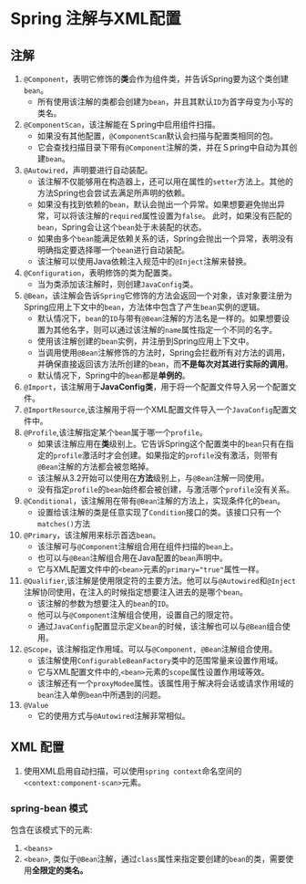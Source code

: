 # Spring 注解与XML配置

## 注解

1. `@Component`，表明它修饰的**类**会作为组件类，并告诉Spring要为这个类创建`bean`。
    * 所有使用该注解的类都会创建为`bean`，并且其默认`ID`为首字母变为小写的类名。
2. `@ComponentScan`，该注解能在Ｓpring中启用组件扫描。
    * 如果没有其他配置，`@ComponentScan`默认会扫描与配置类相同的包。
    * 它会查找扫描目录下带有`@Component`注解的类，并在Ｓpring中自动为其创建`bean`。
3. `@Autowired`，声明要进行自动装配。
    * 该注解不仅能够用在构造器上，还可以用在属性的`setter`方法上。其他的方法Spring也会尝试去满足所声明的依赖。
    * 如果没有找到依赖的`bean`，默认会抛出一个异常。如果想要避免抛出异常，可以将该注解的`required`属性设置为`false`。
        此时，如果没有匹配的`bean`，Spring会让这个`bean`处于未装配的状态。
    * 如果由多个`bean`能满足依赖关系的话，Spring会抛出一个异常，表明没有明确指定要选择哪一个`bean`进行自动装配。
    * 该注解可以使用Java依赖注入规范中的`@Inject`注解来替换。
4. `@Configuration`，表明修饰的类为配置类。
    * 当为类添加该注解时，则创建`JavaConfig`类。
5. `@Bean`，该注解会告诉`Spring`它修饰的方法会返回一个对象，该对象要注册为Spring应用上下文中的`bean`，方法体中包含了产生`bean`实例的逻辑。
    * 默认情况下，`bean`的`ID`与带有`@Bean`注解的方法名是一样的。如果想要设置为其他名字，则可以通过该注解的`name`属性指定一个不同的名字。
    * 使用该注解创建的`bean`实例，并注册到Spring应用上下文中。
    * 当调用使用`@Bean`注解修饰的方法时，Spring会拦截所有对方法的调用，并确保直接返回该方法所创建的`bean`，而**不是每次对其进行实际的调用**。
    * 默认情况下，Spring中的`bean`都是**单例的**。
6. `@Import`，该注解用于**JavaConfig类**，用于将一个配置文件导入另一个配置文件。
7. `@ImportResource`,该注解用于将一个XML配置文件导入一个`JavaConfig`配置文件中。
8. `@Profile`,该注解指定某个`bean`属于哪一个`profile`。
    * 如果该注解应用在**类**级别上。它告诉Spring这个配置类中的`bean`只有在指定的`profile`激活时才会创建。如果指定的`profile`没有激活，则带有`@Bean`注解的方法都会被忽略掉。
    * 该注解从3.2开始可以使用在**方法**级别上，与`@Bean`注解一同使用。
    * 没有指定`profile`的`bean`始终都会被创建，与激活哪个`profile`没有关系。
9. `@Conditional`，该注解用在带有`@Bean`注解的方法上，实现条件化的`bean`。
    * 设置给该注解的类是任意实现了`Condition`接口的类。该接口只有一个`matches()`方法
10. `@Primary`，该注解用来标示首选`bean`。
    * 该注解可与`@Component`注解组合用在组件扫描的`bean`上。
    * 也可以与`@Bean`注解组合用在Java配置的`bean`声明中。
    * 它与XML配置文件中的`<bean>`元素的`primary="true"`属性一样。
11. `@Qualifier`,该注解是使用限定符的主要方法。他可以与`@Autowired`和`@Inject`注解协同使用，在注入的时候指定想要注入进去的是哪个`bean`。
    * 该注解的参数为想要注入的`bean`的`ID`。
    * 他可以与`@Component`注解组合使用，设置自己的限定符。
    * 通过`JavaConfig`配置显示定义`bean`的时候，该注解也可以与`@Bean`组合使用。
12. `@Scope`，该注解指定作用域。可以与`@Component, @Bean`注解组合使用。
    * 该注解使用`ConfigurableBeanFactory`类中的范围常量来设置作用域。
    * 它与XML配置文件中的,`<bean>`元素的`scope`属性设置作用域等效。
    * 该注解还有一个`proxyModee`属性。该属性用于解决将会话或请求作用域的`bean`注入单例`bean`中所遇到的问题。
13. `@Value`
    * 它的使用方式与`@Autowired`注解非常相似。
    
    
## XML 配置

1. 使用XML启用自动扫描，可以使用`spring context`命名空间的`<context:component-scan>`元素。

### spring-bean 模式

包含在该模式下的元素:
1. `<beans>`
2. `<bean>`, 类似于`@Bean`注解，通过`class`属性来指定要创建的`bean`的类，需要使用**全限定的类名。**